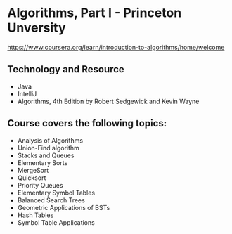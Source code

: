 # Algorithms, Part I - Princeton Unversity

https://www.coursera.org/learn/introduction-to-algorithms/home/welcome

## Technology and Resource
* Java
* IntelliJ
* Algorithms, 4th Edition by Robert Sedgewick and Kevin Wayne

## Course covers the following topics:
* Analysis of Algorithms
* Union-Find algorithm
* Stacks and Queues
* Elementary Sorts
* MergeSort
* Quicksort
* Priority Queues
* Elementary Symbol Tables
* Balanced Search Trees
* Geometric Applications of BSTs
* Hash Tables
* Symbol Table Applications
